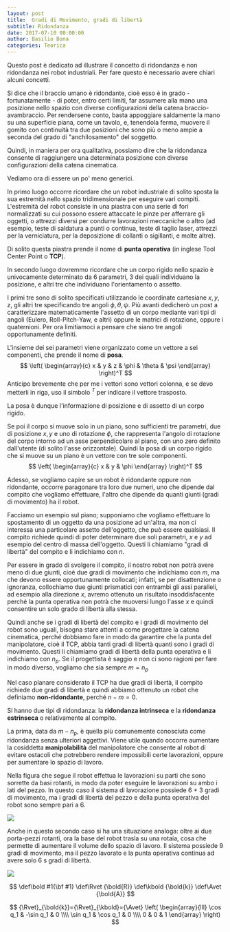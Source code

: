 ```yaml
---
layout: post
title:  Gradi di Movimento, gradi di libertà
subtitle: Ridondanza
date: 2017-07-10 00:00:00
author: Basilio Bona
categories: Teorica
---
```


Questo post è dedicato ad illustrare il concetto di ridondanza e non ridondanza nei robot industriali. Per fare questo è necessario avere chiari alcuni concetti.

Si dice che il braccio umano è ridondante, cioè esso è in grado - fortunatamente - di poter, entro certi limiti, far assumere alla mano una posizione nello spazio con diverse configurazioni della catena braccio-avambraccio. 
Per rendersene conto, basta appoggiare saldamente la mano su una superficie piana, come un tavolo, e, tenendola ferma, muovere il gomito con continuità tra due posizioni che sono più o meno ampie a seconda del grado di "anchilosamento" del soggetto.

Quindi, in maniera per ora qualitativa, possiamo dire che la ridondanza consente di raggiungere una determinata posizione con diverse configurazioni della catena cinematica.

Vediamo ora di essere un po' meno generici.

In primo luogo occorre ricordare che un robot industriale di solito sposta la sua estremità nello spazio tridimensionale per eseguire vari compiti. L'estremità del robot consiste in una piastra con una serie di fori normalizzati su cui possono essere attaccate le pinze per afferrare gli oggetti, o attrezzi diversi per condurre lavorazioni meccaniche o altro (ad esempio, teste di saldatura a punti o continua, teste di taglio laser, attrezzi per la verniciatura, per la deposizione di collanti o sigillanti, e molte altre).

Di solito questa piastra prende il nome di **punta operativa** (in inglese Tool Center Point o **TCP**).

In secondo luogo dovremmo ricordare che un corpo rigido nello spazio è univocamente determinato da 6 parametri, 3 dei quali individuano la posizione, e altri tre che individuano l'orientamento o assetto.

I primi tre sono di solito specificati utilizzando le coordinate cartesiane $x,y,z$, gli altri tre specificando tre angoli $\phi,\theta,\psi$. Più avanti dedicherò un post a caratterizzare matematicamente l'assetto di un corpo mediante vari tipi di angoli (Eulero, Roll-Pitch-Yaw, e altri) oppure le matrici di rotazione, oppure i quaternioni. Per ora limitiamoci a pensare che siano tre angoli opportunamente definiti.

L'insieme dei sei parametri viene organizzato come un vettore a sei componenti, che prende il nome di **posa**. 
$$
\left(
\begin{array}{c}
x  & y & z & \phi & \theta & \psi
\end{array}
\right)^T
$$
Anticipo brevemente che per me i vettori sono vettori colonna, e se devo metterli in riga, uso il simbolo $^T$ per indicare il vettore trasposto.

La posa è dunque l'informazione di posizione e di assetto di un corpo rigido.

Se poi il corpo si muove solo in un piano, sono sufficienti tre parametri, due di posizione $x,y$ e uno di rotazione $\phi$, che rappresenta l'angolo di rotazione del corpo intorno ad un asse perpendicolare al piano, con uno zero definito dall'utente (di solito l'asse orizzontale). Quindi la posa di un corpo rigido che si muove su un piano è un vettore con tre sole componenti.
$$
\left(
\begin{array}{c}
x  & y & \phi 
\end{array}
\right)^T
$$

Adesso, se vogliamo capire se un robot è ridondante oppure non ridondante, occorre paragonare tra loro due numeri, uno che dipende dal compito che vogliamo effettuare, l'altro che dipende da quanti giunti (gradi di movimento) ha il robot.

Facciamo un esempio sul piano; supponiamo che vogliamo effettuare lo spostamento di un oggetto da una posizione ad un'altra, ma non ci interessa una particolare assetto dell'oggetto, che può essere qualsiasi. Il compito richiede quindi di poter determinare due soli parametri, $x$ e $y$ ad esempio del centro di massa dell'oggetto. Questi li chiamiamo "gradi di libertà" del compito e li indichiamo con $n$.

Per essere in grado di svolgere il compito, il nostro robot non potrà avere meno di due giunti, cioè due gradi di movimento che indichiamo con $m$, ma che devono essere opportunamente collocati; infatti, se per disattenzione o ignoranza, collochiamo due giunti prismatici con entrambi gli assi paralleli, ad esempio alla direzione $x$, avremo ottenuto un risultato insoddisfacente perché la punta operativa non potrà che muoversi lungo l'asse $x$ e quindi consentire un solo grado di libertà alla stessa.

Quindi anche se i gradi di libertà del compito e i gradi di movimento del robot sono uguali, bisogna stare attenti a come progettare la catena cinematica, perché dobbiamo fare in modo da garantire che la punta del manipolatore, cioè il TCP, abbia tanti gradi di libertà quanti sono i gradi di movimento. Questi li chiamiamo gradi di libertà della punta operativa e li indichiamo con $n_p$. Se il progettista è saggio e non ci sono ragioni per fare in modo diverso, vogliamo che sia sempre $m=n_p$

Nel caso planare considerato il TCP ha due gradi di libertà, il compito richiede due gradi di libertà e quindi abbiamo ottenuto un robot che definiamo **non-ridondante**, perché $n-m=0$. 

Si hanno due tipi di ridondanza: la **ridondanza intrinseca** e la **ridondanza estrinseca** o relativamente al compito. 

La prima, data da $m-n_p$, è quella più comunemente conosciuta come ridondanza senza ulteriori aggettivi. Viene utile quando occorre aumentare la cosiddetta **manipolabilità** del manipolatore che consente al robot di evitare ostacoli che potrebbero rendere impossibili certe lavorazioni, oppure per aumentare lo spazio di lavoro.

Nella figura che segue il robot effettua le lavorazioni su parti che sono sorrette da basi rotanti, in modo da poter eseguire le lavorazioni su ambo i lati del pezzo. In questo caso il sistema di lavorazione possiede 6 + 3 gradi di movimento, ma i gradi di libertà del pezzo e della punta operativa del robot sono sempre pari a 6.

![](http://i.imgur.com/cI6msai.png)

Anche in questo secondo caso si ha una situazione analoga: oltre ai due porta-pezzi rotanti, ora la base del robot trasla su una rotaia, cosa che permette di aumentare il volume dello spazio di lavoro. Il sistema possiede 9 gradi di movimento, ma il pezzo lavorato e la punta operativa continua ad avere solo 6 s gradi di libertà.


![](http://i.imgur.com/KAIWB3e.png)

$$
   \def\bold #1{\bf #1}
   \def\Rvet {\bold{R}}
   \def\kbold {\bold{k}}
   \def\Avet {\bold{A}}
$$

$$
{\Rvet}_{\bold{k}}={\Rvet}_{\kbold}={\Avet}
\left(
\begin{array}{lll}
\cos q_1 & -\sin q_1 & 0 
\\\\
\sin q_1 & \cos q_1 & 0
\\\\
0 & 0 & 1
\end{array}
\right)
$$

